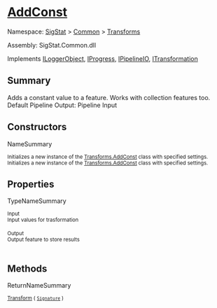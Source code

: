 # [AddConst](./AddConst.md)

Namespace: [SigStat]() > [Common](./../README.md) > [Transforms](./README.md)

Assembly: SigStat.Common.dll

Implements [ILoggerObject](./../ILoggerObject.md), [IProgress](./../Helpers/IProgress.md), [IPipelineIO](./../Pipeline/IPipelineIO.md), [ITransformation](./../ITransformation.md)

## Summary
Adds a constant value to a feature. Works with collection features too.  <br>Default Pipeline Output: Pipeline Input

## Constructors

NameSummary

<sub>Initializes a new instance of the [Transforms.AddConst](https://github.com/hargitomi97/sigstat/blob/master/docs/md/SigStat/Common/Transforms/AddConst.md) class with specified settings.</sub><br><sub>Initializes a new instance of the [Transforms.AddConst](https://github.com/hargitomi97/sigstat/blob/master/docs/md/SigStat/Common/Transforms/AddConst.md) class with specified settings.</sub><br>


## Properties

TypeNameSummary

<sub>Input</sub><br><sub>Input values for trasformation</sub><br><br>
<sub>Output</sub><br><sub>Output feature to store results</sub><br><br>


## Methods

ReturnNameSummary

<sub>[Transform](./Methods/AddConst-100663603.md) ( [`Signature`](./../Signature.md) )</sub><br><sub></sub><br><br>


